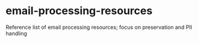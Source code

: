 # email-processing-resources
Reference list of email processing resources; focus on preservation and PII handling
